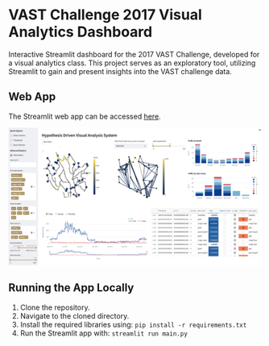 # VAST Challenge 2017 Visual Analytics Dashboard

Interactive Streamlit dashboard for the 2017 VAST Challenge, developed for a visual analytics class. This project serves as an exploratory tool, utilizing Streamlit to gain and present insights into the VAST challenge data.

## Web App

The Streamlit web app can be accessed [here](https://vast-dashboard.streamlit.app/).

![Streamlit App Screenshot](va_screenshot.png)

## Running the App Locally

1. Clone the repository.
2. Navigate to the cloned directory.
3. Install the required libraries using: `pip install -r requirements.txt`
4. Run the Streamlit app with: `streamlit run main.py`

